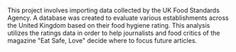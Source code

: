 This project involves importing data collected by the UK Food Standards Agency. A database was created to evaluate various establishments across the United Kingdom based on their food hygiene rating. This analysis utilizes the ratings data in order to help journalists and food critics of the magazine "Eat Safe, Love" decide where to focus future articles.
